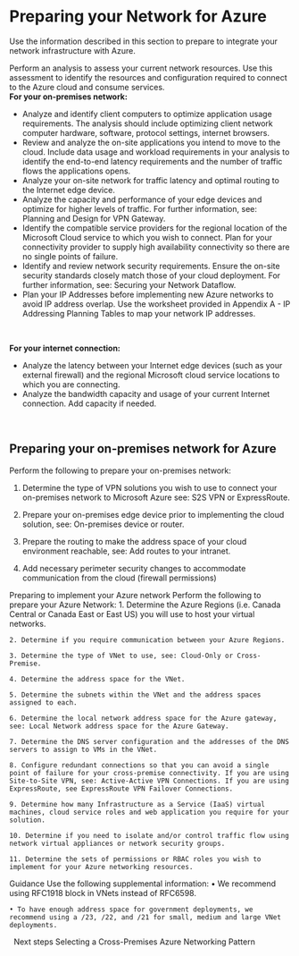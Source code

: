 # Preparing your Network for Azure

Use the information described in this section to prepare to integrate your network infrastructure with Azure.  

Perform an analysis to assess your current network resources. Use this assessment to identify the resources and configuration required to connect to the Azure cloud and consume services.
<br />
**For your on-premises network:**
- Analyze and identify client computers to optimize application usage requirements. The analysis should include optimizing client network computer hardware, software, protocol settings, internet browsers.
- Review and analyze the on-site applications you intend to move to the cloud. Include data usage and workload requirements in your analysis to identify the end-to-end latency requirements and the number of traffic flows the applications opens. 
- Analyze your on-site network for traffic latency and optimal routing to the Internet edge device.
- Analyze the capacity and performance of your edge devices and optimize for higher levels of traffic. For further information, see: Planning and Design for VPN Gateway.
- Identify the compatible service providers for the regional location of the Microsoft Cloud service to which you wish to connect. Plan for your connectivity provider to supply high availability connectivity so there are no single points of failure. 
- Identify and review network security requirements. Ensure the on-site security standards closely match those of your cloud deployment. For further information, see: Securing your Network Dataflow.
- Plan your IP Addresses before implementing new Azure networks to avoid IP address overlap. Use the worksheet provided in Appendix A - IP Addressing Planning Tables to map your network IP addresses.
<br />

**For your internet connection:**
- Analyze the latency between your Internet edge devices (such as your external firewall) and the regional Microsoft cloud service locations to which you are connecting.
- Analyze the bandwidth capacity and usage of your current Internet connection. Add capacity if needed. 
<br />


## Preparing your on-premises network for Azure
Perform the following to prepare your on-premises network:

 1. Determine the type of VPN solutions you wish to use to connect your on-premises network to Microsoft Azure see: S2S VPN or ExpressRoute. 
	
 2. Prepare your on-premises edge device prior to implementing the cloud solution, see: On-premises device or router. 
	
 3. Prepare the routing to make the address space of your cloud environment reachable, see: Add routes to your intranet. 
	
 4. Add necessary perimeter security changes to accommodate communication from the cloud (firewall permissions)
 
 
 
Preparing to implement your Azure network
Perform the following to prepare your Azure Network:
	1. Determine the Azure Regions (i.e. Canada Central or Canada East or East US) you will use to host your virtual networks.
	
	2. Determine if you require communication between your Azure Regions.
	
	3. Determine the type of VNet to use, see: Cloud-Only or Cross-Premise.
	
	4. Determine the address space for the VNet. 
	
	5. Determine the subnets within the VNet and the address spaces assigned to each.
	
	6. Determine the local network address space for the Azure gateway, see: Local Network address space for the Azure Gateway.
	
	7. Determine the DNS server configuration and the addresses of the DNS servers to assign to VMs in the VNet.
	
	8. Configure redundant connections so that you can avoid a single point of failure for your cross-premise connectivity. If you are using Site-to-Site VPN, see: Active-Active VPN Connections. If you are using ExpressRoute, see ExpressRoute VPN Failover Connections.
	
	9. Determine how many Infrastructure as a Service (IaaS) virtual machines, cloud service roles and web application you require for your solution.
	
	10. Determine if you need to isolate and/or control traffic flow using network virtual appliances or network security groups.
	
	11. Determine the sets of permissions or RBAC roles you wish to implement for your Azure networking resources.
 

 
Guidance
Use the following supplemental information:
	• We recommend using RFC1918 block in VNets instead of RFC6598. 
	
	• To have enough address space for government deployments, we recommend using a /23, /22, and /21 for small, medium and large VNet deployments. 


 
Next steps
Selecting a Cross-Premises Azure Networking Pattern
